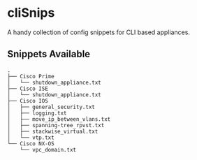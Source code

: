 # cliSnips
A handy collection of config snippets for CLI based appliances.

## Snippets Available
```
.
├── Cisco Prime
│   └── shutdown_appliance.txt
├── Cisco ISE
│   └── shutdown_appliance.txt
├── Cisco IOS
│   ├── general_security.txt
│   ├── logging.txt
│   ├── move_ip_between_vlans.txt
│   ├── spanning-tree_rpvst.txt
│   ├── stackwise_virtual.txt
│   └── vtp.txt
└── Cisco NX-OS
    └── vpc_domain.txt
```
